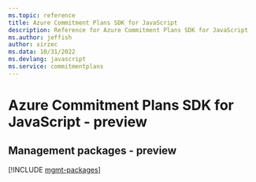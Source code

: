 ```yaml
---
ms.topic: reference
title: Azure Commitment Plans SDK for JavaScript
description: Reference for Azure Commitment Plans SDK for JavaScript
ms.author: jeffish
author: xirzec
ms.data: 10/31/2022
ms.devlang: javascript
ms.service: commitmentplans
---
```

# Azure Commitment Plans SDK for JavaScript - preview

## Management packages - preview
[!INCLUDE [mgmt-packages](commitment-plans-mgmt-index.md)]